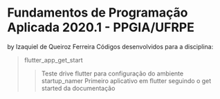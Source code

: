 # Fundamentos de Programação Aplicada 2020.1 - PPGIA/UFRPE
by Izaquiel de Queiroz Ferreira
Códigos desenvolvidos para a disciplina:
>flutter_app_get_start
>>Teste drive flutter para configuração do ambiente
>startup_namer
>>Primeiro aplicativo em flutter seguindo o get started da documentação 
